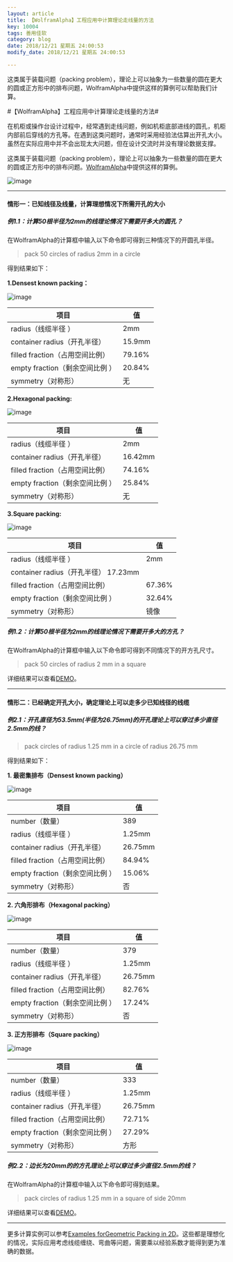 ```yaml
---
layout: article
title: 【WolframAlpha】工程应用中计算理论走线量的方法
key: 10004
tags: 善用佳软
category: blog
date: 2018/12/21 星期五 24:00:53 
modify_date: 2018/12/21 星期五 24:00:53 

---
```



这类属于装载问题（packing problem），理论上可以抽象为一些数量的圆在更大的圆或正方形中的排布问题，WolframAlpha中提供这样的算例可以帮助我们计算。

<!--more-->

#【WolframAlpha】工程应用中计算理论走线量的方法#


在机柜或操作台设计过程中，经常遇到走线问题，例如机柜底部进线的圆孔，机柜内部前后穿线的方孔等。在遇到这类问题时，通常时采用经验法估算出开孔大小。虽然在实际应用中并不会出现太大问题，但在设计交流时并没有理论数据支撑。

这类属于装载问题（packing problem），理论上可以抽象为一些数量的圆在更大的圆或正方形中的排布问题。[WolframAlpha](https://www.wolframalpha.com/)中提供这样的算例。

![image](http://wx3.sinaimg.cn/mw690/e3dda551ly1fydlqte4ddj212a0cbjsi.jpg)

* * *

#### 情形一：已知线径及线量，计算理想情况下所需开孔的大小
##### 例1.1：计算50根半径为2mm的线理论情况下需要开多大的圆孔？
在WolframAlpha的计算框中输入以下命令即可得到三种情况下的开圆孔半径。
>pack 50 circles of radius 2mm in a circle

得到结果如下：

**1.Densest known packing：**

![image](http://wx2.sinaimg.cn/small/e3dda551ly1fydm7mq4x2g205k05kt8p.gif)

| 项目 |值  |
| --- | --- |
| radius（线缆半径 ）|  2mm|
| container radius（开孔半径） |15.9mm  |
|filled fraction（占用空间比例）  |79.16%  |
| empty fraction（剩余空间比例 ）|20.84% |
| symmetry（对称形）| 无 |

**2.Hexagonal packing:**

![image](http://wx4.sinaimg.cn/small/e3dda551ly1fydm81dv2cg205k05kdfs.gif)

| 项目 |值  |
| --- | --- |
| radius（线缆半径 ）|  2mm|
| container radius（开孔半径） |16.42mm  |
|filled fraction（占用空间比例）  |74.16%  |
| empty fraction（剩余空间比例 ）|25.84% |
| symmetry（对称形）|无 |


**3.Square packing:**

![image](http://wx4.sinaimg.cn/small/e3dda551ly1fydm8asaiag205k05kaa0.gif)

| 项目 |值  |
| --- | --- |
| radius（线缆半径 ）|  2mm|
| container radius（开孔半径） 17.23mm  |
|filled fraction（占用空间比例）  |67.36%  |
| empty fraction（剩余空间比例 ）|32.64% |
| symmetry（对称形）|镜像|

##### 例1.2：计算50根半径为2mm的线理论情况下需要开多大的方孔？
在WolframAlpha的计算框中输入以下命令即可得到不同情况下的开方孔尺寸。
>pack  50 circles of radius 2 mm  in a square 


详细结果可以查看[DEMO](https://www.wolframalpha.com/input/?i=pack++50+circles+of+radius+2+mm+in+a+square)。

* * *

#### 情形二：已经确定开孔大小，确定理论上可以走多少已知线径的线缆
##### 例2.1：开孔直径为53.5mm(半径为26.75mm)的开孔理论上可以穿过多少直径2.5mm的线？
>pack circles of radius 1.25 mm   in a circle of radius 26.75 mm

得到结果如下：

**1. 最密集排布（Densest known packing）**

![image](http://wx4.sinaimg.cn/small/e3dda551ly1fydn5w7gphg205k05kq2x.gif)


| 项目 |值  |
| --- | --- |
| number（数量） | 389 |
| radius（线缆半径 ）|  1.25mm|
| container radius（开孔半径） |26.75mm  |
|filled fraction（占用空间比例）  |84.94%  |
| empty fraction（剩余空间比例 ）| 15.06% |
| symmetry（对称形）| 否 |

**2. 六角形排布（Hexagonal packing）**

![image](http://wx1.sinaimg.cn/small/e3dda551ly1fydn5zq3ifg205k05kdfr.gif)

| 项目 |值  |
| --- | --- |
| number（数量） | 379 |
| radius（线缆半径 ）|  1.25mm|
| container radius（开孔半径） |26.75mm  |
|filled fraction（占用空间比例）  |82.76%  |
| empty fraction（剩余空间比例 ）| 17.24% |
| symmetry（对称形）| 否 |

**3. 正方形排布（Square packing）**

![image](http://wx3.sinaimg.cn/small/e3dda551ly1fydn64muzug205k05kt8m.gif)


| 项目 |值  |
| --- | --- |
| number（数量） | 333 |
| radius（线缆半径 ）|  1.25mm|
| container radius（开孔半径） |26.75mm  |
|filled fraction（占用空间比例）  |72.71%  |
| empty fraction（剩余空间比例 ）| 27.29% |
| symmetry（对称形）| 方形 |

##### 例2.2：边长为20mm的的方孔理论上可以穿过多少直径2.5mm的线？
在WolframAlpha的计算框中输入以下命令即可得到结果。

>pack circles of radius 1.25 mm in a square of side 20mm


详细结果可以查看[DEMO](https://www.wolframalpha.com/input/?i=pack+circles+of+radius+1.25+mm+in+a+square+of+side+20+mm)。


* * *

更多计算实例可以参考[Examples forGeometric Packing in 2D](https://www.wolframalpha.com/examples/mathematics/geometry/packing-and-covering-problems/geometric-packing-in-2d/)。这些都是理想化的情况，实际应用考虑线缆缠绕、弯曲等问题，需要乘以经验系数才能得到更为准确的数据。




